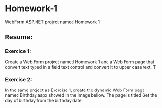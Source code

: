 # Homework-1
WebForm  ASP.NET project named Homework 1

## Resume: 

### Exercice 1:
Create a Web Form project named Homework 1 and a Web Form page that convert text typed in a
field text control and convert it to upper case text. T

### Exercise 2:
In the same project as Exercise 1, create the dynamic Web Form page named Birthday.aspx showed in
the image bellow. The page is titled Get the day of birthday from the birthday date
